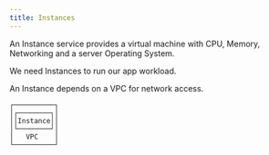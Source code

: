 ```yaml
---
title: Instances
---
```


An Instance service provides a virtual machine with CPU, Memory, Networking and a server Operating System.

We need Instances to run our app workload.

An Instance depends on a VPC for network access.

```
┌──────────┐
│┌────────┐│
││Instance││
│└────────┘│
│   VPC    │
└──────────┘
```